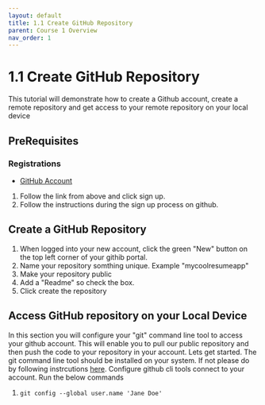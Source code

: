 ```yaml
---
layout: default
title: 1.1 Create GitHub Repository
parent: Course 1 Overview
nav_order: 1
---
```


# 1.1 Create GitHub Repository
This tutorial will demonstrate how to create a Github account, create a remote repository and get access to your remote repository on your local device

## PreRequisites
### Registrations
* [GitHub Account](https://github.com)
1. Follow the link from above and click sign up. 
2. Follow the instructions during the sign up process on github.

## Create a GitHub Repository
1. When logged into your new account, click the green "New" button on the top left corner of your githib portal. 
2. Name your repository somthing unique. Example "mycoolresumeapp"
3. Make your repository public
4. Add a "Readme" so check the box. 
5. Click create the repository

## Access GitHub repository on your Local Device
In this section you will configure your "git" command line tool to access your github account. This will enable you to pull our public repository and then push the code to your repository in your account. Lets get started. The git command line tool should be installed on your system. If not please do by following instrcutions [here](https://git-scm.com/book/en/v2/Getting-Started-Installing-Git).
Configure github cli tools connect to your account. 
Run the below commands
1. `git config --global user.name 'Jane Doe'`  


